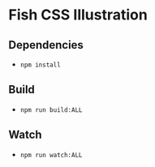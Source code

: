 Fish CSS Illustration
=====================================

## Dependencies

* `npm install`

## Build

* `npm run build:ALL`

## Watch

* `npm run watch:ALL`
